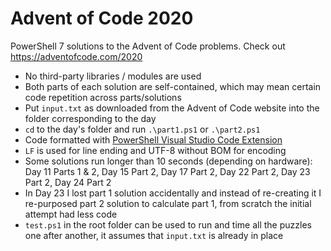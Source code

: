 # Advent of Code 2020

PowerShell 7 solutions to the Advent of Code problems. Check out <https://adventofcode.com/2020>

- No third-party libraries / modules are used
- Both parts of each solution are self-contained, which may mean certain code repetition across parts/solutions
- Put `input.txt` as downloaded from the Advent of Code website into the folder corresponding to the day
- `cd` to the day's folder and run `.\part1.ps1` or `.\part2.ps1`
- Code formatted with [PowerShell Visual Studio Code Extension](https://marketplace.visualstudio.com/items?itemName=ms-vscode.PowerShell)
- `LF` is used for line ending and UTF-8 without BOM for encoding
- Some solutions run longer than 10 seconds (depending on hardware): Day 11 Parts 1 & 2, Day 15 Part 2, Day 17 Part 2, Day 22 Part 2, Day 23 Part 2, Day 24 Part 2
- In Day 23 I lost part 1 solution accidentally and instead of re-creating it I re-purposed part 2 solution to calculate part 1, from scratch the initial attempt had less code
- `test.ps1` in the root folder can be used to run and time all the puzzles one after another, it assumes that `input.txt` is already in place

